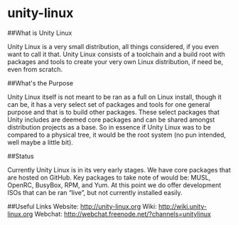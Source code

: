 # unity-linux
##What is Unity Linux

Unity Linux is a very small distribution, all things considered, if you even want to call it that. Unity Linux consists of a toolchain and a build root with packages and tools to create your very own Linux distribution, if need be, even from scratch.

##What's the Purpose

Unity Linux itself is not meant to be ran as a full on Linux install, though it can be, it has a very select set of packages and tools for one general purpose and that is to build other packages. These select packages that Unity includes are deemed core packages and can be shared amongst distribution projects as a base. So in essence if Unity Linux was to be compared to a physical tree, it would be the root system (no pun intended, well maybe a little bit).

##Status

Currently Unity Linux is in its very early stages. We have core packages that are hosted on GitHub. Key packages to take note of would be: MUSL, OpenRC, BusyBox, RPM, and Yum. At this point we do offer development ISOs that can be ran “live”, but not currently installed easily.

##Useful Links
Website: http://unity-linux.org
Wiki: http://wiki.unity-linux.org
Webchat: http://webchat.freenode.net/?channels=unitylinux

